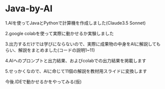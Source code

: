 # Java-by-AI
1.AIを使ってJavaとPythonで計算機を作成しました(Claude3.5 Sonnet)

2.google colabを使って実際に動かせるか実験しました

3.出力するだけでは学びにならないので、実際に成果物の中身をAIに解説してもらい、解説をまとめました(コードの説明1~11)

4.AIへのプロンプトと出力結果、およびcolabでの出力結果を掲載します

5.せっかくなので、AIに命じて11個の解説を教材用スライドに変換します

今後.IDEで動かせるかをやってみる(仮)
